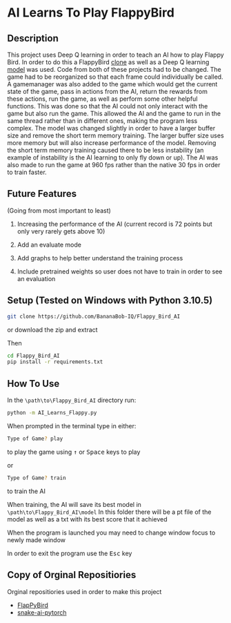# AI Learns To Play FlappyBird 

Description
-----------

This project uses Deep Q learning in order to teach an AI how to play Flappy Bird. In order to do this a FlappyBird [clone](https://github.com/sourabhv/FlapPyBird) as well as a Deep Q learning [model](https://github.com/python-engineer/snake-ai-pytorch) was used. Code from both of these projects had to be changed. The game had to be reorganized so that each frame could individually be called. A gamemanager was also added to the game which would get the current state of the game, pass in actions from the AI, return the rewards from these actions, run the game, as well as perform some other helpful functions. This was done so that the AI could not only interact with the game but also run the game. This allowed the AI and the game to run in the same thread rather than in different ones, making the program less complex. The model was changed slightly in order to have a larger buffer size and remove the short term memory training. The larger buffer size uses more memory but will also increase performance of the model. Removing the short term memory training caused there to be less instability (an example of instability is the AI learning to only fly down or up). The AI was also made to run the game at 960 fps rather than the native 30 fps in order to train faster.

Future Features
---------------

(Going from most important to least)

1. Increasing the performance of the AI (current record is 72 points but only very rarely gets above 10)

1. Add an evaluate mode 

1. Add graphs to help better understand the training process

1. Include pretrained weights so user does not have to train in order to see an evaluation

Setup (Tested on Windows with Python 3.10.5)
--------------------------------------------

```bash
git clone https://github.com/BananaBob-IQ/Flappy_Bird_AI
```

or download the zip and extract

Then

```bash
cd Flappy_Bird_AI
pip install -r requirements.txt
```

How To Use
----------

In the ```\path\to\Flappy_Bird_AI``` directory run:

```bash
python -m AI_Learns_Flappy.py
```

When prompted in the terminal type in either:

```bash 
Type of Game? play
```

to play the game using <kbd>&uarr;</kbd> or <kbd>Space</kbd> keys to play

or

```bash
Type of Game? train
```

to train the AI 

When training, the AI will save its best model in ```\path\to\Flappy_Bird_AI\model```
In this folder there will be a pt file of the model as well as a txt with its best score that it achieved

When the program is launched you may need to change window focus to newly made window

In order to exit the program use the <kbd>Esc</kbd> key

Copy of Orginal Repositiories
-------------

Orginal repositiories used in order to make this project

- [FlapPyBird](https://github.com/sourabhv/FlapPyBird)
- [snake-ai-pytorch](https://github.com/python-engineer/snake-ai-pytorch)